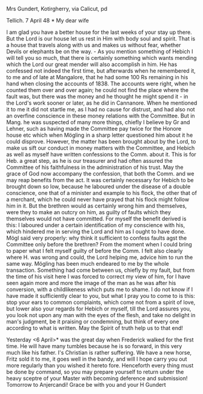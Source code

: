 Mrs Gundert, Kotirgherry, via Calicut, pd

 Tellich. 7 April 48
 <Friday>*
My dear wife

I am glad you have a better house for the last weeks of your stay up there. But the Lord is our house let us rest in Him with body soul and spirit. That is a house that travels along with us and makes us without fear, whether Devils or elephants be on the way. - As you mention something of Hebich I will tell you so much, that there is certainly something which wants mending which the Lord our great mender will also accomplish in him. He has confessed not indeed the first time, but afterwards when he remembered it, to me and of late at Mangalore, that he had some 100 Rs remaining in his hand when closing the accounts of 1838. The accounts were right, when he counted them over and over again; he could not find the place where the fault was, but there was the money and he thought he might spend it - in the Lord's work sooner or later, as he did in Cannanore. When he mentioned it to me it did not startle me, as I had no cause for distrust, and had also not an overfine conscience in these money relations with the Committee. But in Mang. he was suspected of many more things, chiefly I believe by Gr and Lehner, such as having made the Committee pay twice for the Honore house etc which when Mögling in a sharp letter questioned him about it he could disprove. However, the matter has been brought about by the Lord, to make us sift our conduct in money matters with the Committee, and Hebich as well as myself have written confessions to the Comm. about it. This is for Heb. a great step, as he is our treasurer and had often assured the Committee of his faithfulness in the administration of his trust. May the grace of God now accompany the confession, that both the Comm. and we may reap benefits from the act. It was certainly necessary for Hebich to be brought down so low, because he laboured under the disease of a double conscience, one that of a minister and example to his flock, the other that of a merchant, which he could never have prayed that his flock might follow him in it. But the brethren would as certainly wrong him and themselves, were they to make an outcry on him, as guilty of faults which they themselves would not have committed. For myself the benefit derived is this: I laboured under a certain identification of my conscience with his, which hindered me in serving the Lord and him as I ought to have done. Mögl said very properly: why think it sufficient to confess faults agst the Committee only before the brethren? From the moment when I could bring to paper what I felt myself guilty of before the Comm. I felt also clearly where H. was wrong and could, the Lord helping me, advice him to run the same way. Mögling has been much endeared to me by the whole transaction. Something had come between us, chiefly by my fault, but from the time of his visit here I was forced to correct my view of him, for I have seen again more and more the image of the man as he was after his conversion, with a childlikeness which puts me to shame. I do not know if I have made it sufficiently clear to you, but what I pray you to come to is this: stop your ears to common complaints, which come not from a spirit of love, but lower also your regards for Hebich or myself, till the Lord assures you, you look not upon any man with the eyes of the flesh, and take no delight in man's judgment, be it praising or condemning, but think of every one according to what is written. May the Spirit of truth help us to that end!

Yesterday <6 April>* was the great day when Frederick walked for the first time. He will have many tumbles because he is so forward, in this very much like his father. I's Christian is rather suffering. We have a new horse, Fritz sold it to me, it goes well in the bandy, and will I hope carry you out more regularly than you wished it hereto fore. Henceforth every thing must be done by command, so you may prepare yourself to return under the heavy sceptre of your Master with becoming deference and submission! Tomorrow to Anjercandi! Grace be with you and your
 H Gundert

